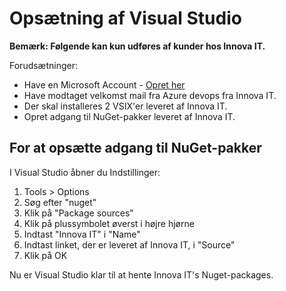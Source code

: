 # Opsætning af Visual Studio

**Bemærk: Følgende kan kun udføres af kunder hos Innova IT.**

Forudsætninger:

- Have en Microsoft Account - [Opret her](https://account.microsoft.com/account/manage-my-account)
- Have modtaget velkomst mail fra Azure devops fra Innova IT.
- Der skal installeres 2 VSIX'er leveret af Innova IT.
- Opret adgang til NuGet-pakker leveret af Innova IT.

## For at opsætte adgang til NuGet-pakker

I Visual Studio åbner du Indstillinger:

1. Tools > Options
2. Søg efter "nuget"
3. Klik på "Package sources"
4. Klik på plussymbolet øverst i højre hjørne
5. Indtast "Innova IT" i "Name"
6. Indtast linket, der er leveret af Innova IT, i "Source"
7. Klik på OK

Nu er Visual Studio klar til at hente Innova IT's Nuget-packages.